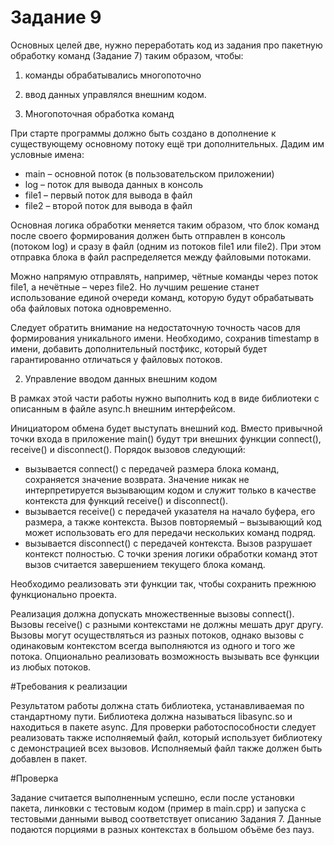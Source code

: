 # Задание 9

Основных целей две, нужно переработать код из задания про пакетную обработку команд 
(Задание 7) таким образом, чтобы:
1. команды обрабатывались многопоточно
2. ввод данных управлялся внешним кодом.

1. Многопоточная обработка команд

При старте программы должно быть создано в дополнение к существующему основному потоку
ещё три дополнительных. Дадим им условные имена:
- main – основной поток (в пользовательском приложении)
- log – поток для вывода данных в консоль
- file1 – первый поток для вывода в файл
- file2 – второй поток для вывода в файл

Основная логика обработки меняется таким образом, что блок команд после своего формирования
должен быть отправлен в консоль (потоком log) и сразу в файл (одним из потоков file1 или file2).
При этом отправка блока в файл распределяется между файловыми потоками.

Можно напрямую отправлять, например, чётные команды через поток file1, а нечётные – через
file2. Но лучшим решение станет использование единой очереди команд, которую будут
обрабатывать оба файловых потока одновременно.

Следует обратить внимание на недостаточную точность часов для формирования уникального
имени. Необходимо, сохранив timestamp в имени, добавить дополнительный постфикс, который
будет гарантированно отличаться у файловых потоков.

2. Управление вводом данных внешним кодом

В рамках этой части работы нужно выполнить код в виде библиотеки с описанным в файле async.h
внешним интерфейсом.

Инициатором обмена будет выступать внешний код. Вместо привычной точки входа в приложение
main() будут три внешних функции connect(), receive() и disconnect().
Порядок вызовов следующий:

- вызывается connect() с передачей размера блока команд, сохраняется значение возврата.
Значение никак не интерпретируется вызывающим кодом и служит только в качестве
контекста для функций receive() и disconnect().
- вызывается receive() c передачей указателя на начало буфера, его размера, а также
контекста. Вызов повторяемый – вызывающий код может использовать его для передачи
нескольких команд подряд.
- вызывается disconnect() с передачей контекста. Вызов разрушает контекст полностью. С
точки зрения логики обработки команд этот вызов считается завершением текущего блока
команд.

Необходимо реализовать эти функции так, чтобы сохранить прежнюю функционально проекта.

Реализация должна допускать множественные вызовы connect(). Вызовы receive() с разными
контекстами не должны мешать друг другу. Вызовы могут осуществляться из разных потоков,
однако вызовы с одинаковым контекстом всегда выполняются из одного и того же потока.
Опционально реализовать возможность вызывать все функции из любых потоков.

#Требования к реализации

Результатом работы должна стать библиотека, устанавливаемая по стандартному пути. Библиотека
должна называться libasync.so и находиться в пакете async.
Для проверки работоспособности следует реализовать также исполняемый файл, который
использует библиотеку с демонстрацией всех вызовов. Исполняемый файл также должен быть
добавлен в пакет.

#Проверка

Задание считается выполненным успешно, если после установки пакета, линковки с тестовым
кодом (пример в main.cpp) и запуска с тестовыми данными вывод соответствует описанию Задания
7. Данные подаются порциями в разных контекстах в большом объёме без пауз.